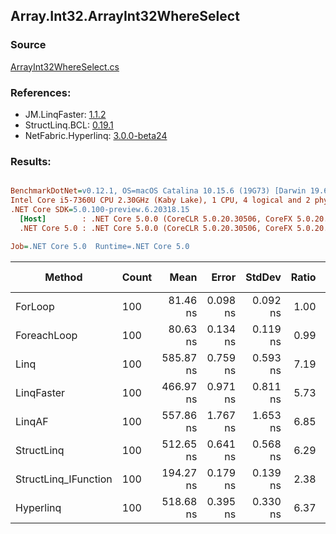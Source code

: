 ﻿## Array.Int32.ArrayInt32WhereSelect

### Source
[ArrayInt32WhereSelect.cs](../LinqBenchmarks/Array/Int32/ArrayInt32WhereSelect.cs)

### References:
- JM.LinqFaster: [1.1.2](https://www.nuget.org/packages/JM.LinqFaster/1.1.2)
- StructLinq.BCL: [0.19.1](https://www.nuget.org/packages/StructLinq.BCL/0.19.1)
- NetFabric.Hyperlinq: [3.0.0-beta24](https://www.nuget.org/packages/NetFabric.Hyperlinq/3.0.0-beta24)

### Results:
``` ini

BenchmarkDotNet=v0.12.1, OS=macOS Catalina 10.15.6 (19G73) [Darwin 19.6.0]
Intel Core i5-7360U CPU 2.30GHz (Kaby Lake), 1 CPU, 4 logical and 2 physical cores
.NET Core SDK=5.0.100-preview.6.20318.15
  [Host]        : .NET Core 5.0.0 (CoreCLR 5.0.20.30506, CoreFX 5.0.20.30506), X64 RyuJIT
  .NET Core 5.0 : .NET Core 5.0.0 (CoreCLR 5.0.20.30506, CoreFX 5.0.20.30506), X64 RyuJIT

Job=.NET Core 5.0  Runtime=.NET Core 5.0  

```
|               Method | Count |      Mean |    Error |   StdDev | Ratio | RatioSD |  Gen 0 | Gen 1 | Gen 2 | Allocated |
|--------------------- |------ |----------:|---------:|---------:|------:|--------:|-------:|------:|------:|----------:|
|              ForLoop |   100 |  81.46 ns | 0.098 ns | 0.092 ns |  1.00 |    0.00 |      - |     - |     - |         - |
|          ForeachLoop |   100 |  80.63 ns | 0.134 ns | 0.119 ns |  0.99 |    0.00 |      - |     - |     - |         - |
|                 Linq |   100 | 585.87 ns | 0.759 ns | 0.593 ns |  7.19 |    0.01 | 0.0496 |     - |     - |     104 B |
|           LinqFaster |   100 | 466.97 ns | 0.971 ns | 0.811 ns |  5.73 |    0.01 | 0.3095 |     - |     - |     648 B |
|               LinqAF |   100 | 557.86 ns | 1.767 ns | 1.653 ns |  6.85 |    0.02 |      - |     - |     - |         - |
|           StructLinq |   100 | 512.65 ns | 0.641 ns | 0.568 ns |  6.29 |    0.01 |      - |     - |     - |         - |
| StructLinq_IFunction |   100 | 194.27 ns | 0.179 ns | 0.139 ns |  2.38 |    0.00 |      - |     - |     - |         - |
|            Hyperlinq |   100 | 518.68 ns | 0.395 ns | 0.330 ns |  6.37 |    0.01 |      - |     - |     - |         - |
